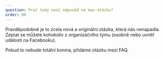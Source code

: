 ```yaml
---
question: Proč tady není odpověď na mou otázku?
order: 98
---
```

Pravděpodobně je to zcela nová a originální otázka, která nás nenapadla. Zeptat se můžete kohokoliv z organizačního týmu (osobně nebo uvnitř události na Facebooku).

Pokud to nebude totální konina, přidáme otázku mezi FAQ.
